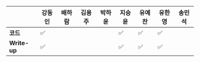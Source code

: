 |              | 강동인 | 배하람 | 김용주 | 박하윤 | 지승윤 | 유예찬  | 유한영 | 송민석 |
| ------------ | ------ | ------ | ------ | ------ | ------ | ------------ | ------------ | ------------ |
| **코드**     |✅      |        |        |        |:white_check_mark:|:white_check_mark:|:white_check_mark:   |   | 
| **Write-up** |✅      |        |         |       |:white_check_mark:|:white_check_mark:|:white_check_mark:  |   |


